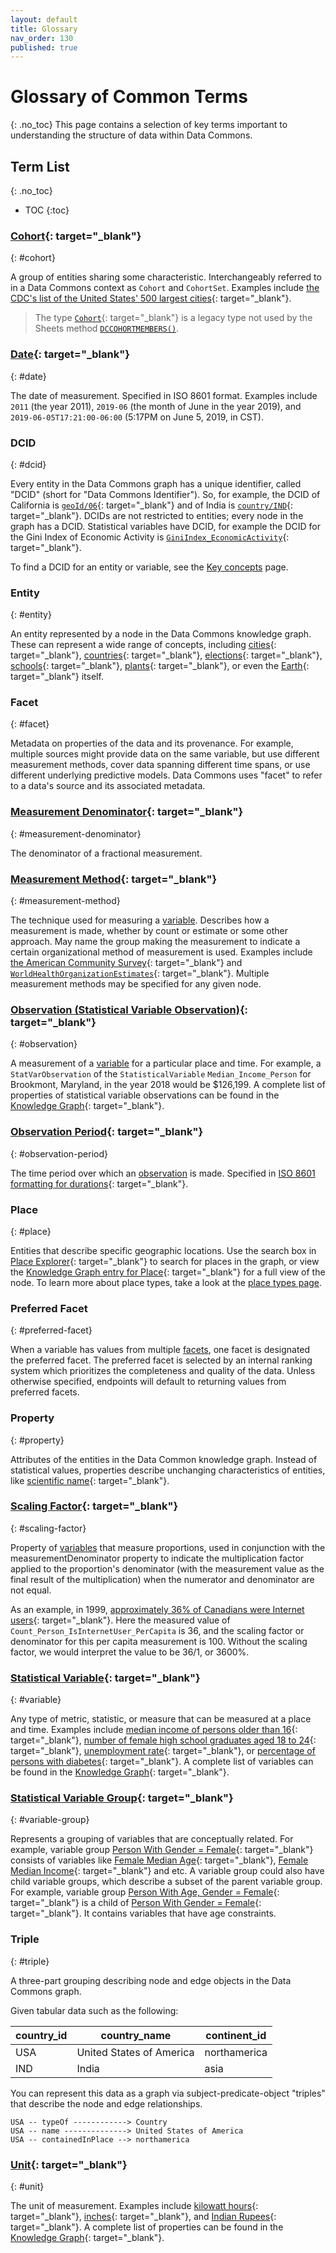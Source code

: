 ```yaml
---
layout: default
title: Glossary
nav_order: 130
published: true
---
```


# Glossary of Common Terms

{: .no_toc}
This page contains a selection of key terms important to understanding the structure of data within Data Commons.

## Term List
{: .no_toc}

* TOC
{:toc}

### [Cohort](https://datacommons.org/browser/CohortSet){: target="_blank"}
{: #cohort}

A group of entities sharing some characteristic. Interchangeably referred to in a Data Commons context as `Cohort` and `CohortSet`. Examples include [the CDC's list of the United States' 500 largest cities](https://datacommons.org/browser/CDC500_City){: target="_blank"}.

> The type [`Cohort`](https://datacommons.org/browser/Cohort){: target="_blank"} is a legacy type not used by the Sheets method [`DCCOHORTMEMBERS()`](/api/sheets/get_cohort_members.html).

### [Date](https://datacommons.org/browser/date){: target="_blank"}
{: #date}

The date of measurement. Specified in ISO 8601 format. Examples include `2011` (the year 2011), `2019-06` (the month of June in the year 2019), and `2019-06-05T17:21:00-06:00` (5:17PM on June 5, 2019, in CST).

### DCID
{: #dcid}

Every entity in the Data Commons graph has a unique identifier, called "DCID" (short for "Data Commons Identifier"). So, for example, the DCID of California is [`geoId/06`](https://datacommons.org/browser/geoId/06){: target="_blank"} and of India is [`country/IND`](https://datacommons.org/browser/country/IND){: target="_blank"}. DCIDs are not restricted to entities; every node in the graph has a DCID. Statistical variables have DCID, for example the DCID for the Gini Index of Economic Activity is [`GiniIndex_EconomicActivity`](https://datacommons.org/tools/statvar#GiniIndex_EconomicActivity){: target="_blank"}.

To find a DCID for an entity or variable, see the [Key concepts](/data_model.html#find-dcid) page.

### Entity
{: #entity}

An entity represented by a node in the Data Commons knowledge graph. These can represent a wide range of concepts, including [cities](https://datacommons.org/browser/City){: target="_blank"}, [countries](https://datacommons.org/browser/Country){: target="_blank"}, [elections](https://datacommons.org/browser/election/2016_P_US00){: target="_blank"}, [schools](https://datacommons.org/browser/nces/062961004587){: target="_blank"}, [plants](https://datacommons.org/browser/dc/bsmvthtq89217){: target="_blank"}, or even the [Earth](https://datacommons.org/browser/Earth){: target="_blank"} itself.

### Facet
{: #facet}

Metadata on properties of the data and its provenance. For example, multiple sources might provide data on the same variable, but use different measurement methods, cover data spanning different time spans, or use different underlying predictive models. Data Commons uses "facet" to refer to a data's source and its associated metadata.

### [Measurement Denominator](https://datacommons.org/browser/measurementDenominator){: target="_blank"}
{: #measurement-denominator}

The denominator of a fractional measurement.

### [Measurement Method](https://datacommons.org/browser/measurementMethod){: target="_blank"}
{: #measurement-method}

The technique used for measuring a [variable](#variable). Describes how a measurement is made, whether by count or estimate or some other approach. May name the group making the measurement to indicate a certain organizational method of measurement is used. Examples include [the American Community Survey](https://datacommons.org/browser/dc/gg17432){: target="_blank"} and [`WorldHealthOrganizationEstimates`](https://datacommons.org/browser/WorldHealthOrganizationEstimates){: target="_blank"}. Multiple measurement methods may be specified for any given node.

### [Observation (Statistical Variable Observation)](https://datacommons.org/browser/StatVarObservation){: target="_blank"}
{: #observation}

A measurement of a [variable](#variable) for a particular place and time. For example, a `StatVarObservation` of the `StatisticalVariable` `Median_Income_Person` for Brookmont, Maryland, in the year 2018 would be $126,199. A complete list of properties of statistical variable observations can be found in the [Knowledge Graph](https://datacommons.org/browser/StatVarObservation){: target="_blank"}.

### [Observation Period](https://datacommons.org/browser/observationPeriod){: target="_blank"}
{: #observation-period}

The time period over which an [observation](#observation) is made. Specified in [ISO 8601 formatting for durations](https://en.wikipedia.org/wiki/ISO_8601#Durations){: target="_blank"}.

### Place
{: #place}

Entities that describe specific geographic locations. Use the search box in [Place Explorer](https://datacommons.org/place){: target="_blank"} to search for places in the graph, or view the [Knowledge Graph entry for Place](https://datacommons.org/browser/Place){: target="_blank"} for a full view of the node. To learn more about place types, take a look at the [place types page](/place_types.html).

### Preferred Facet
{: #preferred-facet}

When a variable has values from multiple [facets](#facet), one facet is designated the preferred facet. The preferred facet is selected by an internal ranking system which prioritizes the completeness and quality of the data. Unless otherwise specified, endpoints will default to returning values from preferred facets.

### Property
{: #property}

Attributes of the entities in the Data Common knowledge graph. Instead of statistical values, properties describe unchanging characteristics of entities, like [scientific name](https://datacommons.org/browser/scientificName){: target="_blank"}.

### [Scaling Factor](https://datacommons.org/browser/scalingFactor){: target="_blank"}
{: #scaling-factor}

Property of [variables](#variable) that measure proportions, used in conjunction with the measurementDenominator property to indicate the multiplication factor applied to the proportion's denominator (with the measurement value as the final result of the multiplication) when the numerator and denominator are not equal.

As an example, in 1999, [approximately 36% of Canadians were Internet users](https://datacommons.org/browser/dc/o/0d9e3dd3y6yt3){: target="_blank"}. Here the measured value of `Count_Person_IsInternetUser_PerCapita` is 36, and the scaling factor or denominator for this per capita measurement is 100. Without the scaling factor, we would interpret the value to be 36/1, or 3600%.

### [Statistical Variable](https://datacommons.org/browser/StatisticalVariable){: target="_blank"}
{: #variable}

Any type of metric, statistic, or measure that can be measured at a place and time. Examples include [median income of persons older than 16](https://datacommons.org/browser/Median_Income_Person_16OrMoreYears){: target="_blank"}, [number of female high school graduates aged 18 to 24](https://datacommons.org/browser/Count_Person_18To24Years_EducationalAttainmentHighSchoolGraduateIncludesEquivalency_Female){: target="_blank"}, [unemployment rate](https://browser.datacommons.org/browser/UnemploymentRate_Person){: target="_blank"}, or [percentage of persons with diabetes](https://browser.datacommons.org/browser/Percent_Person_WithDiabetes){: target="_blank"}. A complete list of variables can be found in the [Knowledge Graph](https://datacommons.org/browser/StatisticalVariable){: target="_blank"}.

### [Statistical Variable Group](https://datacommons.org/browser/StatVarGroup){: target="_blank"}
{: #variable-group}

Represents a grouping of variables that are conceptually related. For example, variable group [Person With Gender = Female](https://datacommons.org/browser/dc/g/Person_Gender-Female){: target="_blank"} consists of variables like [Female Median Age](https://datacommons.org/browser/Median_Age_Person_Female){: target="_blank"}, [Female Median Income](https://datacommons.org/browser/Median_Income_Person_15OrMoreYears_Female_WithIncome){: target="_blank"} and etc. A variable group could also have child variable groups, which describe a subset of the parent variable group. For example, variable group [Person With Age, Gender = Female](https://datacommons.org/browser/dc/g/Person_Age_Gender-Female){: target="_blank"} is a child of [Person With Gender = Female](https://datacommons.org/browser/dc/g/Person_Gender-Female){: target="_blank"}. It contains variables that have age constraints.


### Triple
{: #triple}

A three-part grouping describing node and edge objects in the Data Commons graph.

Given tabular data such as the following:

| country_id | country_name             | continent_id |
| ---------- | ------------------------ | ------------ |
| USA        | United States of America | northamerica |
| IND        | India                    | asia         |

You can represent this data as a graph via subject-predicate-object "triples" that describe the node and edge relationships.

```
USA -- typeOf ------------> Country
USA -- name --------------> United States of America
USA -- containedInPlace --> northamerica
```

### [Unit](https://datacommons.org/browser/unit){: target="_blank"}
{: #unit}

The unit of measurement. Examples include [kilowatt hours](https://datacommons.org/browser/KilowattHour){: target="_blank"}, [inches](https://datacommons.org/browser/Inch){: target="_blank"}, and [Indian Rupees](https://datacommons.org/browser/IndianRupee){: target="_blank"}. A complete list of properties can be found in the [Knowledge Graph](https://datacommons.org/browser/unit){: target="_blank"}.
